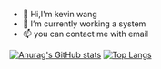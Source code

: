 - 👋 Hi,I'm kevin wang
- 🌱 I’m currently working a system
- 📫 you can contact me with email

[![Anurag's GitHub stats](https://github-readme-stats.vercel.app/api?username=wangcongbirley&count_private=true&show_icons=true&theme=calm)](https://github.com/anuraghazra/github-readme-stats)
[![Top Langs](https://github-readme-stats.vercel.app/api/top-langs/?username=wangcongbirley&layout=compact)](https://github.com/anuraghazra/github-readme-stats)
<!---
wangcongbirley/wangcongbirley is a ✨ special ✨ repository because its `README.md` (this file) appears on your GitHub profile.
You can click the Preview link to take a look at your changes.
--->
